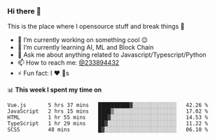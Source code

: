 ### Hi there 👋

<!--
**a233894432/a233894432** is a ✨ _special_ ✨ repository because its `README.md` (this file) appears on your GitHub profile.

Here are some ideas to get you started:

- 🔭 I’m currently working on ...
- 🌱 I’m currently learning ...
- 👯 I’m looking to collaborate on ...
- 🤔 I’m looking for help with ...
- 💬 Ask me about ...
- 📫 How to reach me: ...
- 😄 Pronouns: ...
- ⚡ Fun fact: ...
-->
 
 
This is the place where I opensource stuff and break things :rofl:

- 🔭 I’m currently working on something cool :wink:
- 🌱 I’m currently learning AI, ML and Block Chain
- 💬 Ask me about anything related to Javascript/Typescript/Python
- 📫 How to reach me: [@233894432](https://twitter.com/233894432)
- ⚡ Fun fact: I :heart: :dog:s

📊 **This week I spent my time on**
<!--START_SECTION:waka-->
```text
Vue.js       5 hrs 37 mins   ██████████▓░░░░░░░░░░░░░░   42.26 % 
JavaScript   2 hrs 15 mins   ████▒░░░░░░░░░░░░░░░░░░░░   17.02 % 
HTML         1 hr 55 mins    ███▓░░░░░░░░░░░░░░░░░░░░░   14.53 % 
TypeScript   1 hr 29 mins    ██▓░░░░░░░░░░░░░░░░░░░░░░   11.22 % 
SCSS         48 mins         █▓░░░░░░░░░░░░░░░░░░░░░░░   06.10 % 
```
<!--END_SECTION:waka-->
